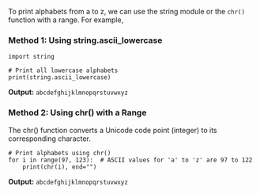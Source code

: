 To print alphabets from a to z, we can use the string module or the `chr()` function with a range. 
For example,
### Method 1: Using string.ascii_lowercase
```
import string

# Print all lowercase alphabets
print(string.ascii_lowercase)
```
**Output:**
`abcdefghijklmnopqrstuvwxyz`

### Method 2: Using chr() with a Range
The chr() function converts a Unicode code point (integer) to its corresponding character.
```
# Print alphabets using chr()
for i in range(97, 123):  # ASCII values for 'a' to 'z' are 97 to 122
    print(chr(i), end="")
```
**Output:**
`abcdefghijklmnopqrstuvwxyz`
